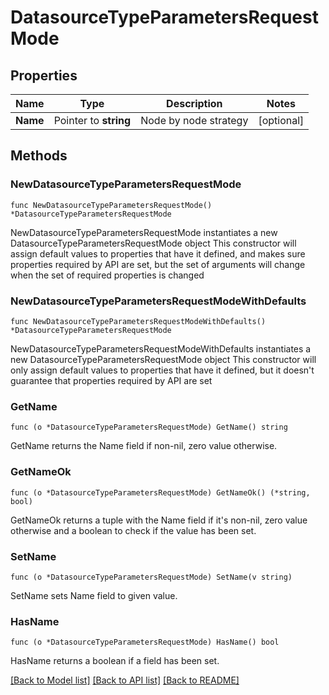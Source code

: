 # DatasourceTypeParametersRequestMode

## Properties

Name | Type | Description | Notes
------------ | ------------- | ------------- | -------------
**Name** | Pointer to **string** | Node by node strategy | [optional] 

## Methods

### NewDatasourceTypeParametersRequestMode

`func NewDatasourceTypeParametersRequestMode() *DatasourceTypeParametersRequestMode`

NewDatasourceTypeParametersRequestMode instantiates a new DatasourceTypeParametersRequestMode object
This constructor will assign default values to properties that have it defined,
and makes sure properties required by API are set, but the set of arguments
will change when the set of required properties is changed

### NewDatasourceTypeParametersRequestModeWithDefaults

`func NewDatasourceTypeParametersRequestModeWithDefaults() *DatasourceTypeParametersRequestMode`

NewDatasourceTypeParametersRequestModeWithDefaults instantiates a new DatasourceTypeParametersRequestMode object
This constructor will only assign default values to properties that have it defined,
but it doesn't guarantee that properties required by API are set

### GetName

`func (o *DatasourceTypeParametersRequestMode) GetName() string`

GetName returns the Name field if non-nil, zero value otherwise.

### GetNameOk

`func (o *DatasourceTypeParametersRequestMode) GetNameOk() (*string, bool)`

GetNameOk returns a tuple with the Name field if it's non-nil, zero value otherwise
and a boolean to check if the value has been set.

### SetName

`func (o *DatasourceTypeParametersRequestMode) SetName(v string)`

SetName sets Name field to given value.

### HasName

`func (o *DatasourceTypeParametersRequestMode) HasName() bool`

HasName returns a boolean if a field has been set.


[[Back to Model list]](../README.md#documentation-for-models) [[Back to API list]](../README.md#documentation-for-api-endpoints) [[Back to README]](../README.md)


